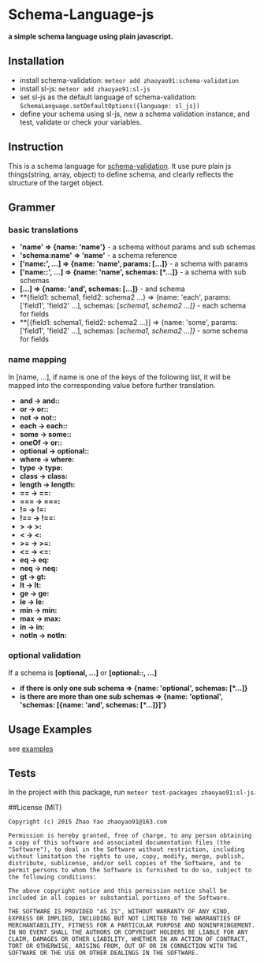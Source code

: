 # Schema-Language-js
**a simple schema language using plain javascript.**

## Installation
- install schema-validation: `meteor add zhaoyao91:schema-validation`
- install sl-js: `meteor add zhaoyao91:sl-js`
- set sl-js as the default language of schema-validation: `SchemaLanguage.setDefaultOptions({language: sl_js})`
- define your schema using sl-js,  new a schema validation instance, and test, validate or check your variables. 

## Instruction
This is a schema language for [schema-validation](https://github.com/zhaoyao91/meteor-schema-validation#schema-language). It use pure plain js things(string, array, object) to define schema, and clearly reflects the structure of the target object.

## Grammer
### basic translations
- **'name' => {name: 'name'}** - a schema without params and sub schemas
- **'schema:name' => 'name'** - a schema reference
- **['name:', ...] => {name: 'name', params: [...]}** - a schema with params
- **['name::', ...] => {name: 'name', schemas: [*...]}** - a schema with sub schemas
- **[...] => {name: 'and', schemas: [...]}** - and schema
- **{field1: schema1, field2: schema2 ...} => {name: 'each', params: ['field1', 'field2' ...], schemas: [*schema1, *schema2 ...]}** - each schema for fields
- **[{field1: schema1, field2: schema2 ...}] => {name: 'some', params: ['field1', 'field2' ...], schemas: [*schema1, *schema2 ...]}** - some schema for fields

### name mapping
In [name, ...], if name is one of the keys of the following list, it will be mapped into the corresponding value before further translation.
- **and -> and::**
- **or -> or::**
- **not -> not::**
- **each -> each::**
- **some -> some::**
- **oneOf -> or::**
- **optional -> optional::**
- **where -> where:**
- **type -> type:**
- **class -> class:**
- **length -> length:**
- **== -> ==:**
- **=== -> ===:**
- **!= -> !=:**
- **!== -> !==:**
- **> -> >:**
- **< -> <:**
- **>= -> >=:**
- **<= -> <=:**
- **eq -> eq:**
- **neq -> neq:**
- **gt -> gt:**
- **lt -> lt:**
- **ge -> ge:**
- **le -> le:**
- **min -> min:**
- **max -> max:**
- **in -> in:**
- **notIn -> notIn:**

### optional validation
If a schema is **[optional, ...]** or **[optional::, ...]**
- **if there is only one sub schema => {name: 'optional', schemas: [*...]}**
- **is there are more than one sub schemas => {name: 'optional', 'schemas: [{name: 'and', schemas: [*...]}]'}**

## Usage Examples
see [examples](https://github.com/zhaoyao91/meteor-schema-language-js/blob/master/docs/Examples.md)

## Tests
In the project with this package, run `meteor test-packages zhaoyao91:sl-js`.

##License (MIT)

	Copyright (c) 2015 Zhao Yao zhaoyao91@163.com

	Permission is hereby granted, free of charge, to any person obtaining a copy of this software and associated documentation files (the "Software"), to deal in the Software without restriction, including without limitation the rights to use, copy, modify, merge, publish, distribute, sublicense, and/or sell copies of the Software, and to permit persons to whom the Software is furnished to do so, subject to the following conditions:

	The above copyright notice and this permission notice shall be included in all copies or substantial portions of the Software.

	THE SOFTWARE IS PROVIDED "AS IS", WITHOUT WARRANTY OF ANY KIND, EXPRESS OR IMPLIED, INCLUDING BUT NOT LIMITED TO THE WARRANTIES OF MERCHANTABILITY, FITNESS FOR A PARTICULAR PURPOSE AND NONINFRINGEMENT. IN NO EVENT SHALL THE AUTHORS OR COPYRIGHT HOLDERS BE LIABLE FOR ANY CLAIM, DAMAGES OR OTHER LIABILITY, WHETHER IN AN ACTION OF CONTRACT, TORT OR OTHERWISE, ARISING FROM, OUT OF OR IN CONNECTION WITH THE SOFTWARE OR THE USE OR OTHER DEALINGS IN THE SOFTWARE.